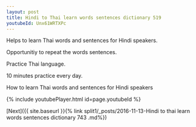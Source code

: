 ```yaml
---
layout: post
title: Hindi to Thai learn words sentences dictionary 519 
youtubeId: Unx61WRTXPc
---
```

 
 
Helps to learn Thai words and sentences for Hindi speakers.

Opportunitiy to repeat the words sentences. 

Practice Thai language. 
 
10 minutes practice every day. 
 
How to learn Thai words and sentences for Hindi speakers 
 
{% include youtubePlayer.html id=page.youtubeId %}
 
 
[Next]({{ site.baseurl }}{% link  split1/_posts/2016-11-13-Hindi to thai learn words sentences dictionary 743 .md%})
 

